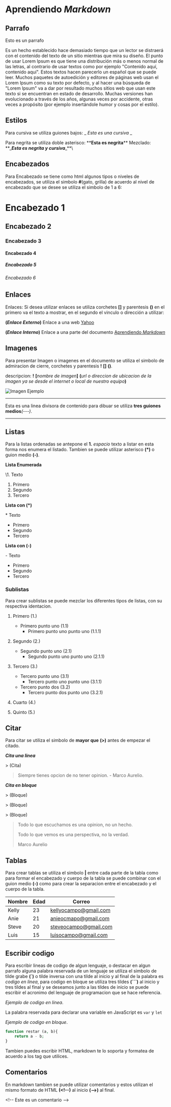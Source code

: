 # Aprendiendo _Markdown_

## Parrafo

Esto es un parrafo

Es un hecho establecido hace demasiado tiempo que un lector se distraerá con el contenido del texto de un sitio mientras que mira su diseño. El punto de usar Lorem Ipsum es que tiene una distribución más o menos normal de las letras, al contrario de usar textos como por ejemplo "Contenido aquí, contenido aquí". Estos textos hacen parecerlo un español que se puede leer. Muchos paquetes de autoedición y editores de páginas web usan el Lorem Ipsum como su texto por defecto, y al hacer una búsqueda de "Lorem Ipsum" va a dar por resultado muchos sitios web que usan este texto si se encuentran en estado de desarrollo. Muchas versiones han evolucionado a través de los años, algunas veces por accidente, otras veces a propósito (por ejemplo insertándole humor y cosas por el estilo).

## Estilos

Para cursiva se utiliza guiones bajos: \_ _Esta es una cursiva_ \_

Para negrita se utiliza doble asterisco: \*\***Esta es negrita**\*\*
Mezclado: \*\*\_**_Esta es negrita y cursiva_**\_\*\*\

## Encabezados

Para Encabezado se tiene como html algunos tipos o niveles de encabezados, se utiliza el simbolo **#**(gato, grilla) de acuerdo al nivel de encabezado que se desee se utiliza el simbolo de 1 a 6:  

# Encabezado 1
## Encabezado 2
### Encabezado 3
#### Encabezado 4
##### Encabezado 5
###### Encabezado 6

## Enlaces

Enlaces: Si desea utilizar enlaces se utiliza corchetes **[]** y parentesis **()** en el primero va el texto a mostrar, en el segundo el vinculo o dirección a utilizar:

**(_Enlace Externo_)**
Enlace a una web
[Yahoo](www.yahoo.com)

**(_Enlace Interno_)**
Enlace a una parte del documento
[Aprendiendo _Markdown_](#aprendiendo-markdown)

## Imagenes

Para presentar Imagen o imagenes en el documento se utiliza el simbolo de admiracion de cierre, corchetes y parentesis **!** **[]** **()**.

descripcion: **!** **[**_nombre de imagen_**]** **(**_url o direccion de ubicacion de la imagen ya se desde el internet o local de nuestro equipo_**)**

![Imagen Ejemplo](/imagen.jpg)

---

Esta es una linea divisora de contenido para dibuar se utiliza **tres guiones medios**_(---)_.

---

## Listas

Para la listas ordenadas se antepone el **1.** _espacio_ texto a listar en esta forma nos enumera el listado.
Tambien se puede utilizar asterisco **(*)** o guion medio **(-)**.

**Lista Enumerada**

\1. Texto
1. Primero
1. Segundo
1. Tercero

**Lista con (*)**

\* Texto
* Primero
* Segundo
* Tercero

**Lista con (-)**

\- Texto
- Primero
- Segundo
- Tercero

### Sublistas

Para crear sublistas se puede mezclar los diferentes tipos de listas, con su respectiva identacion.

1. Primero (1.)
    * Primero punto uno (1.1)
        - Primero punto uno punto uno (1.1.1)
1. Segundo (2.)
    * Segundo punto uno (2.1)
        - Segundo punto uno punto uno (2.1.1)
1. Tercero (3.)
    * Tercero punto uno (3.1)
        - Tercero punto uno punto uno (3.1.1)
    * Tercero punto dos (3.2)
        - Tercero punto dos punto uno (3.2.1)

1. Cuarto (4.)
1. Quinto (5.)

## Citar

Para citar se utiliza el simbolo de **mayor que** **(>)** antes de empezar el citado.

**_Cita una linea_**

\> (Cita)

> Siempre tienes opcion de no tener opinion. - Marco Aurelio.

**_Cita en bloque_**

\> (Bloque)

\> (Bloque)

\> (Bloque)

>Todo lo que escuchamos es una opinion, no un hecho.
>
>Todo lo que vemos es una perspectiva, no la verdad.
>
>Marco Aurelio

## Tablas
Para crear tablas se utiliza el simbolo **|** entre cada parte de la tabla como para formar el encabezado y cuerpo de la tabla se puede combinar con el guion medio **(-)** como para crear la separacion entre el encabezado y el cuerpo de la tabla.

| Nombre | Edad | Correo |
| ------ | ---- | ------ |
| Kelly  | 23   | kellyocampo@gmail.com |
| Anie   | 21   | anieocmapo@gmail.com  |
| Steve  | 20   | steveocampo@gmail.com |
| Luis   | 15   | luisocampo@gmail.com  |

## Escribir codigo

Para escribir lineas de codigo de algun lenguaje, o destacar en algun parrafo alguna palabra reservada de un lenguaje se utiliza el simbolo de tilde grabe **(`)** o tilde inversa con una tilde al inicio y al final de la palabra es _codigo en linea_, para codigo en bloque se utiliza tres tildes **(```)** al inicio y tres tildes al final y se deseamos junto a las tildes de inicio se puede escribir el acronimo del lenguaje de programacion que se hace referencia.

_Ejemplo de codigo en linea_.

La palabra reservada para declarar una variable en JavaScript es `var` y `let`

_Ejemplo de codigo en bloque_.

```php
function restar (a, b){
    return a - b;
}
```
Tambien puedes escribir HTML, markdown te lo soporta y formatea de acuerdo a los tag que utilices.

## Comentarios
En markdown tambien se puede utilizar comentarios y estos utilizan el mismo formato de HTML **(\<!\--)** al inicio **(\-->)** al final.

<\!-- Este es un comentario \-->

